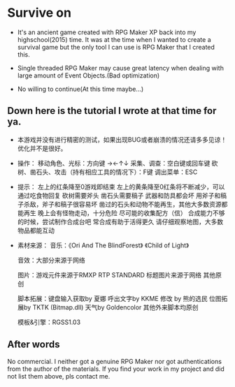 # Survive on

* It's an ancient game created with RPG Maker XP back into my highschool(2015) time.
It was at the time when I wanted to create a survival game but the only tool I can use is RPG Maker that I created this.

* Single threaded RPG Maker may cause great latency when dealing with large amount of Event Objects.(Bad optimization)

* No willing to continue(At this time maybe...)

## Down here is the tutorial I wrote at that time for ya.
* 本游戏并没有进行精密的测试，如果出现BUG或者崩溃的情况还请多多见谅！
    优化并不是很好。
* 操作：
    移动角色、光标：方向键 →←↑↓
    采集、调查：空白键或回车键
    砍树、凿石头、攻击（持有相应工具的情况下）：F键
    调出菜单：ESC

* 提示：
    左上的红条降至0游戏即结束
    左上的黄条降至0红条将不断减少，可以通过吃食物回复
    砍树需要斧头
    凿石头需要稿子
    武器和防具都会坏
    用斧子和稿子杀敌，斧子和稿子很容易坏
    凿过的石头和动物不能再生，其他大多数资源都能再生
    晚上会有怪物走动，十分危险
    尽可能的收集配方（信）
    合成能力不够的时候，尝试制作合成台吧
    常合成有助于活得更久
    请仔细观察地图，大多数物品都能互动



* 素材来源：
     音乐：《Ori And The BlindForest》
           《Child of Light》

     音效：大部分来源于网络

     图片：游戏元件来源于RMXP RTP STANDARD
           标题图片来源于网络
           其他原创

     脚本拓展：键盘输入获取by 夏娜
                呼出文字by KKME 修改 by 熊的选民
               位图拓展by TKTK (Bitmap.dll)
               天气by Goldencolor
               其他外来脚本均原创
               
     模板&引擎：RGSS1.03

## After words
No commercial.
I neither got a genuine RPG Maker nor got authentications from the author of the materials. If you find your work in my project and did not list them above, pls contact me.